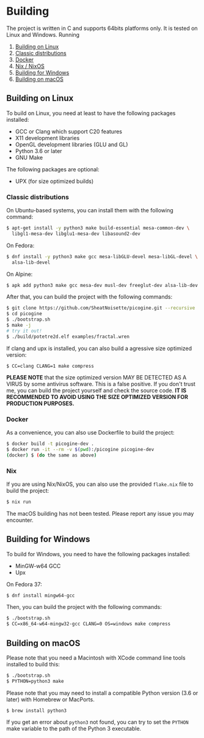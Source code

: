 # Building

The project is written in C and supports 64bits platforms only. It is tested on
Linux and Windows. Running 

1. [Building on Linux](#building-on-linux)
  1. [Classic distributions](#classic-distributions)
  2. [Docker](#docker)
  3. [Nix / NixOS](#nix)
2. [Building for Windows](#building-for-windows)
3. [Building on macOS](#building-on-macos)

## Building on Linux
To build on Linux, you need at least to have the following packages installed:
- GCC or Clang which support C20 features
- X11 development libraries
- OpenGL development libraries (GLU and GL)
- Python 3.6 or later
- GNU Make

The following packages are optional:
- UPX (for size optimized builds)

### Classic distributions
On Ubuntu-based systems, you can install them with the following command:
```sh
$ apt-get install -y python3 make build-essential mesa-common-dev \
  libgl1-mesa-dev libglu1-mesa-dev libasound2-dev
```
On Fedora:
```sh
$ dnf install -y python3 make gcc mesa-libGLU-devel mesa-libGL-devel \
  alsa-lib-devel
```
On Alpine:
```sh
$ apk add python3 make gcc mesa-dev musl-dev freeglut-dev alsa-lib-dev
```

After that, you can build the project with the following commands:
```sh
$ git clone https://github.com/SheatNoisette/picogine.git --recursive
$ cd picogine
$ ./bootstrap.sh
$ make -j
# try it out!
$ ./build/potetre2d.elf examples/fractal.wren
```

If clang and upx is installed, you can also build a agressive size optimized
version:
```
$ CC=clang CLANG=1 make compress
```
**PLEASE NOTE** that the size optimized version MAY BE DETECTED AS A VIRUS by
some antivirus software. This is a false positive. If you don't trust me, you
can build the project yourself and check the source code.
**IT IS RECOMMENDED TO AVOID USING THE SIZE OPTIMIZED VERSION FOR PRODUCTION
PURPOSES.**

### Docker
As a convenience, you can also use Dockerfile to build the project:
```sh
$ docker build -t picogine-dev .
$ docker run -it --rm -v $(pwd):/picogine picogine-dev
(docker) $ (do the same as above)
```

### Nix
If you are using Nix/NixOS, you can also use the provided `flake.nix` file to 
build the project:
```sh
$ nix run
```
The macOS building has not been tested. Please report any issue you may
encounter.

## Building for Windows
To build for Windows, you need to have the following packages installed:
- MinGW-w64 GCC
- Upx

On Fedora 37:
```sh
$ dnf install mingw64-gcc
```

Then, you can build the project with the following commands:
```sh
$ ./bootstrap.sh
$ CC=x86_64-w64-mingw32-gcc CLANG=0 OS=windows make compress
```

## Building on macOS
Please note that you need a Macintosh with XCode command line tools installed 
to build this:
```sh
$ ./bootstrap.sh
$ PYTHON=python3 make
```

Please note that you may need to install a compatible Python version
(3.6 or later) with Homebrew or MacPorts.
```
$ brew install python3
```
If you get an error about `python3` not found, you can try to set the `PYTHON`
make variable to the path of the Python 3 executable.
